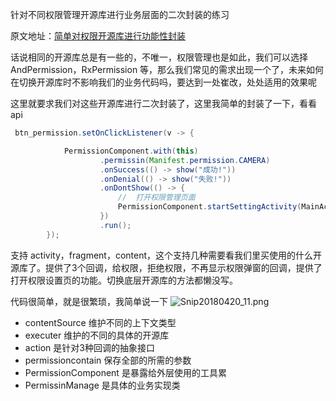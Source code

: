 针对不同权限管理开源库进行业务层面的二次封装的练习

原文地址：[简单对权限开源库进行功能性封装](https://www.jianshu.com/p/24df6b089221)

话说相同的开源库总是有一些的，不唯一，权限管理也是如此，我们可以选择 AndPermission，RxPermission 等，那么我们常见的需求出现一个了，未来如何在切换开源库时不影响我们的业务代码吗，要达到一处崔改，处处适用的效果呢

这里就要求我们对这些开源库进行二次封装了，这里我简单的封装了一下，看看 api 
```java
 btn_permission.setOnClickListener(v -> {

            PermissionComponent.with(this)
                    .permissin(Manifest.permission.CAMERA)
                    .onSuccess(() -> show("成功!"))
                    .onDenial(() -> show("失败!"))
                    .onDontShow(() -> {
                        //  打开权限管理页面
                        PermissionComponent.startSettingActivity(MainActivity.this, 200);
                    })
                    .run();
        });
```

支持 activity，fragment，content，这个支持几种需要看我们里买使用的什么开源库了。提供了3个回调，给权限，拒绝权限，不再显示权限弹窗的回调，提供了打开权限设置页的功能。切换底层开源库的方法都懒没写。

代码很简单，就是很繁琐，我简单说一下
![Snip20180420_11.png](https://upload-images.jianshu.io/upload_images/1785445-1e74de849bbdffa8.png?imageMogr2/auto-orient/strip%7CimageView2/2/w/1240)

* contentSource 维护不同的上下文类型
* executer 维护的不同的具体的开源库
* action 是针对3种回调的抽象接口
* permissioncontain 保存全部的所需的参数
* PermissionComponent 是暴露给外层使用的工具累
* PermissinManage 是具体的业务实现类
